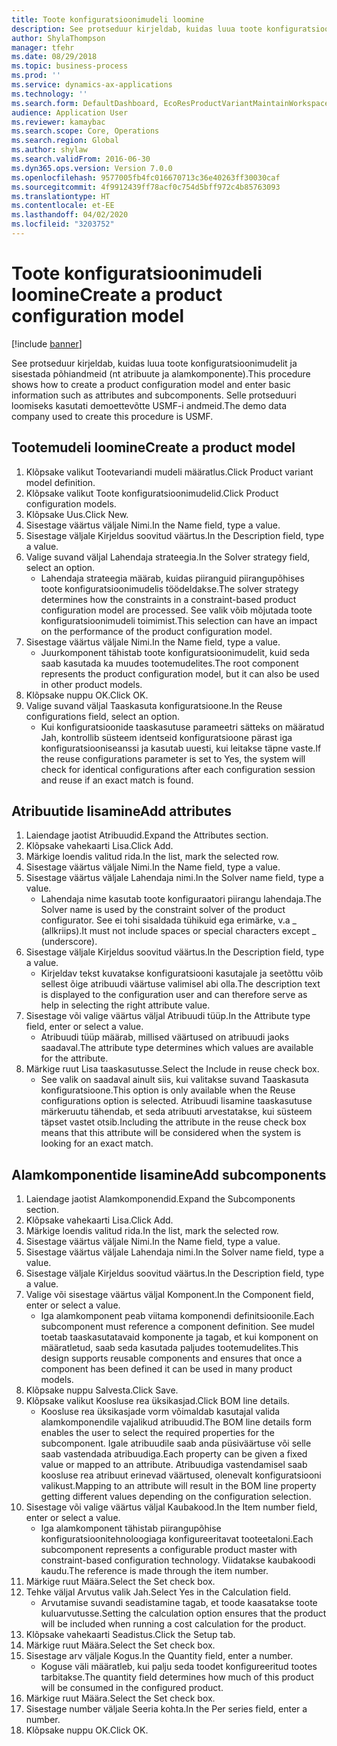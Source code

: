 ```yaml
---
title: Toote konfiguratsioonimudeli loomine
description: See protseduur kirjeldab, kuidas luua toote konfiguratsioonimudelit ja sisestada põhiandmeid (nt atribuute ja alamkomponente).
author: ShylaThompson
manager: tfehr
ms.date: 08/29/2018
ms.topic: business-process
ms.prod: ''
ms.service: dynamics-ax-applications
ms.technology: ''
ms.search.form: DefaultDashboard, EcoResProductVariantMaintainWorkspace, PCProductConfigurationModelListPage, PCCreateProductConfigurationModel, PCProductConfigurationModelDetails, PCBOMLineDetails
audience: Application User
ms.reviewer: kamaybac
ms.search.scope: Core, Operations
ms.search.region: Global
ms.author: shylaw
ms.search.validFrom: 2016-06-30
ms.dyn365.ops.version: Version 7.0.0
ms.openlocfilehash: 9577005fb4fc016670713c36e40263ff30030caf
ms.sourcegitcommit: 4f9912439ff78acf0c754d5bff972c4b85763093
ms.translationtype: HT
ms.contentlocale: et-EE
ms.lasthandoff: 04/02/2020
ms.locfileid: "3203752"
---
```

# <a name="create-a-product-configuration-model"></a><span data-ttu-id="a0563-103">Toote konfiguratsioonimudeli loomine</span><span class="sxs-lookup"><span data-stu-id="a0563-103">Create a product configuration model</span></span>

[!include [banner](../../includes/banner.md)]

<span data-ttu-id="a0563-104">See protseduur kirjeldab, kuidas luua toote konfiguratsioonimudelit ja sisestada põhiandmeid (nt atribuute ja alamkomponente).</span><span class="sxs-lookup"><span data-stu-id="a0563-104">This procedure shows how to create a product configuration model and enter basic information such as attributes and subcomponents.</span></span> <span data-ttu-id="a0563-105">Selle protseduuri loomiseks kasutati demoettevõtte USMF-i andmeid.</span><span class="sxs-lookup"><span data-stu-id="a0563-105">The demo data company used to create this procedure is USMF.</span></span>


## <a name="create-a-product-model"></a><span data-ttu-id="a0563-106">Tootemudeli loomine</span><span class="sxs-lookup"><span data-stu-id="a0563-106">Create a product model</span></span>
1. <span data-ttu-id="a0563-107">Klõpsake valikut Tootevariandi mudeli määratlus.</span><span class="sxs-lookup"><span data-stu-id="a0563-107">Click Product variant model definition.</span></span>
2. <span data-ttu-id="a0563-108">Klõpsake valikut Toote konfiguratsioonimudelid.</span><span class="sxs-lookup"><span data-stu-id="a0563-108">Click Product configuration models.</span></span>
3. <span data-ttu-id="a0563-109">Klõpsake Uus.</span><span class="sxs-lookup"><span data-stu-id="a0563-109">Click New.</span></span>
4. <span data-ttu-id="a0563-110">Sisestage väärtus väljale Nimi.</span><span class="sxs-lookup"><span data-stu-id="a0563-110">In the Name field, type a value.</span></span>
5. <span data-ttu-id="a0563-111">Sisestage väljale Kirjeldus soovitud väärtus.</span><span class="sxs-lookup"><span data-stu-id="a0563-111">In the Description field, type a value.</span></span>
6. <span data-ttu-id="a0563-112">Valige suvand väljal Lahendaja strateegia.</span><span class="sxs-lookup"><span data-stu-id="a0563-112">In the Solver strategy field, select an option.</span></span>
    * <span data-ttu-id="a0563-113">Lahendaja strateegia määrab, kuidas piiranguid piirangupõhises toote konfiguratsioonimudelis töödeldakse.</span><span class="sxs-lookup"><span data-stu-id="a0563-113">The solver strategy determines how the constraints in a constraint-based product configuration model are processed.</span></span> <span data-ttu-id="a0563-114">See valik võib mõjutada toote konfiguratsioonimudeli toimimist.</span><span class="sxs-lookup"><span data-stu-id="a0563-114">This selection can have an impact on the performance of the product configuration model.</span></span>  
7. <span data-ttu-id="a0563-115">Sisestage väärtus väljale Nimi.</span><span class="sxs-lookup"><span data-stu-id="a0563-115">In the Name field, type a value.</span></span>
    * <span data-ttu-id="a0563-116">Juurkomponent tähistab toote konfiguratsioonimudelit, kuid seda saab kasutada ka muudes tootemudelites.</span><span class="sxs-lookup"><span data-stu-id="a0563-116">The root component represents the product configuration model, but it can also be used in other product models.</span></span>  
8. <span data-ttu-id="a0563-117">Klõpsake nuppu OK.</span><span class="sxs-lookup"><span data-stu-id="a0563-117">Click OK.</span></span>
9. <span data-ttu-id="a0563-118">Valige suvand väljal Taaskasuta konfiguratsioone.</span><span class="sxs-lookup"><span data-stu-id="a0563-118">In the Reuse configurations field, select an option.</span></span>
    * <span data-ttu-id="a0563-119">Kui konfiguratsioonide taaskasutuse parameetri sätteks on määratud Jah, kontrollib süsteem identseid konfiguratsioone pärast iga konfiguratsiooniseanssi ja kasutab uuesti, kui leitakse täpne vaste.</span><span class="sxs-lookup"><span data-stu-id="a0563-119">If the reuse configurations parameter is set to Yes, the system will check for identical configurations after each configuration session and reuse if an exact match is found.</span></span>  

## <a name="add-attributes"></a><span data-ttu-id="a0563-120">Atribuutide lisamine</span><span class="sxs-lookup"><span data-stu-id="a0563-120">Add attributes</span></span>
1. <span data-ttu-id="a0563-121">Laiendage jaotist Atribuudid.</span><span class="sxs-lookup"><span data-stu-id="a0563-121">Expand the Attributes section.</span></span>
2. <span data-ttu-id="a0563-122">Klõpsake vahekaarti Lisa.</span><span class="sxs-lookup"><span data-stu-id="a0563-122">Click Add.</span></span>
3. <span data-ttu-id="a0563-123">Märkige loendis valitud rida.</span><span class="sxs-lookup"><span data-stu-id="a0563-123">In the list, mark the selected row.</span></span>
4. <span data-ttu-id="a0563-124">Sisestage väärtus väljale Nimi.</span><span class="sxs-lookup"><span data-stu-id="a0563-124">In the Name field, type a value.</span></span>
5. <span data-ttu-id="a0563-125">Sisestage väärtus väljale Lahendaja nimi.</span><span class="sxs-lookup"><span data-stu-id="a0563-125">In the Solver name field, type a value.</span></span>
    * <span data-ttu-id="a0563-126">Lahendaja nime kasutab toote konfiguraatori piirangu lahendaja.</span><span class="sxs-lookup"><span data-stu-id="a0563-126">The Solver name is used by the constraint solver of the product configurator.</span></span> <span data-ttu-id="a0563-127">See ei tohi sisaldada tühikuid ega erimärke, v.a _ (allkriips).</span><span class="sxs-lookup"><span data-stu-id="a0563-127">It must not include spaces or special characters except _ (underscore).</span></span>  
6. <span data-ttu-id="a0563-128">Sisestage väljale Kirjeldus soovitud väärtus.</span><span class="sxs-lookup"><span data-stu-id="a0563-128">In the Description field, type a value.</span></span>
    * <span data-ttu-id="a0563-129">Kirjeldav tekst kuvatakse konfiguratsiooni kasutajale ja seetõttu võib sellest õige atribuudi väärtuse valimisel abi olla.</span><span class="sxs-lookup"><span data-stu-id="a0563-129">The description text is displayed to the configuration user and can therefore serve as help in selecting the right attribute value.</span></span>  
7. <span data-ttu-id="a0563-130">Sisestage või valige väärtus väljal Atribuudi tüüp.</span><span class="sxs-lookup"><span data-stu-id="a0563-130">In the Attribute type field, enter or select a value.</span></span>
    * <span data-ttu-id="a0563-131">Atribuudi tüüp määrab, millised väärtused on atribuudi jaoks saadaval.</span><span class="sxs-lookup"><span data-stu-id="a0563-131">The attribute type determines which values are available for the attribute.</span></span>  
8. <span data-ttu-id="a0563-132">Märkige ruut Lisa taaskasutusse.</span><span class="sxs-lookup"><span data-stu-id="a0563-132">Select the Include in reuse check box.</span></span>
    * <span data-ttu-id="a0563-133">See valik on saadaval ainult siis, kui valitakse suvand Taaskasuta konfiguratsioone.</span><span class="sxs-lookup"><span data-stu-id="a0563-133">This option is only available when the Reuse configurations option is selected.</span></span> <span data-ttu-id="a0563-134">Atribuudi lisamine taaskasutuse märkeruutu tähendab, et seda atribuuti arvestatakse, kui süsteem täpset vastet otsib.</span><span class="sxs-lookup"><span data-stu-id="a0563-134">Including the attribute in the reuse check box means that this attribute will be considered when the system is looking for an exact match.</span></span>  

## <a name="add-subcomponents"></a><span data-ttu-id="a0563-135">Alamkomponentide lisamine</span><span class="sxs-lookup"><span data-stu-id="a0563-135">Add subcomponents</span></span>
1. <span data-ttu-id="a0563-136">Laiendage jaotist Alamkomponendid.</span><span class="sxs-lookup"><span data-stu-id="a0563-136">Expand the Subcomponents section.</span></span>
2. <span data-ttu-id="a0563-137">Klõpsake vahekaarti Lisa.</span><span class="sxs-lookup"><span data-stu-id="a0563-137">Click Add.</span></span>
3. <span data-ttu-id="a0563-138">Märkige loendis valitud rida.</span><span class="sxs-lookup"><span data-stu-id="a0563-138">In the list, mark the selected row.</span></span>
4. <span data-ttu-id="a0563-139">Sisestage väärtus väljale Nimi.</span><span class="sxs-lookup"><span data-stu-id="a0563-139">In the Name field, type a value.</span></span>
5. <span data-ttu-id="a0563-140">Sisestage väärtus väljale Lahendaja nimi.</span><span class="sxs-lookup"><span data-stu-id="a0563-140">In the Solver name field, type a value.</span></span>
6. <span data-ttu-id="a0563-141">Sisestage väljale Kirjeldus soovitud väärtus.</span><span class="sxs-lookup"><span data-stu-id="a0563-141">In the Description field, type a value.</span></span>
7. <span data-ttu-id="a0563-142">Valige või sisestage väärtus väljal Komponent.</span><span class="sxs-lookup"><span data-stu-id="a0563-142">In the Component field, enter or select a value.</span></span>
    * <span data-ttu-id="a0563-143">Iga alamkomponent peab viitama komponendi definitsioonile.</span><span class="sxs-lookup"><span data-stu-id="a0563-143">Each subcomponent must reference a component definition.</span></span> <span data-ttu-id="a0563-144">See mudel toetab taaskasutatavaid komponente ja tagab, et kui komponent on määratletud, saab seda kasutada paljudes tootemudelites.</span><span class="sxs-lookup"><span data-stu-id="a0563-144">This design supports reusable components and ensures that once a component has been defined it can be used in many product models.</span></span>  
8. <span data-ttu-id="a0563-145">Klõpsake nuppu Salvesta.</span><span class="sxs-lookup"><span data-stu-id="a0563-145">Click Save.</span></span>
9. <span data-ttu-id="a0563-146">Klõpsake valikut Koosluse rea üksikasjad.</span><span class="sxs-lookup"><span data-stu-id="a0563-146">Click BOM line details.</span></span>
    * <span data-ttu-id="a0563-147">Koosluse rea üksikasjade vorm võimaldab kasutajal valida alamkomponendile vajalikud atribuudid.</span><span class="sxs-lookup"><span data-stu-id="a0563-147">The BOM line details form enables the user to select the required properties for the subcomponent.</span></span> <span data-ttu-id="a0563-148">Igale atribuudile saab anda püsiväärtuse või selle saab vastendada atribuudiga.</span><span class="sxs-lookup"><span data-stu-id="a0563-148">Each property can be given a fixed value or mapped to an attribute.</span></span> <span data-ttu-id="a0563-149">Atribuudiga vastendamisel saab koosluse rea atribuut erinevad väärtused, olenevalt konfiguratsiooni valikust.</span><span class="sxs-lookup"><span data-stu-id="a0563-149">Mapping to an attribute will result in the BOM line property getting different values depending on the configuration selection.</span></span>  
10. <span data-ttu-id="a0563-150">Sisestage või valige väärtus väljal Kaubakood.</span><span class="sxs-lookup"><span data-stu-id="a0563-150">In the Item number field, enter or select a value.</span></span>
    * <span data-ttu-id="a0563-151">Iga alamkomponent tähistab piirangupõhise konfiguratsioonitehnoloogiaga konfigureeritavat tooteetaloni.</span><span class="sxs-lookup"><span data-stu-id="a0563-151">Each subcomponent represents a configurable product master with constraint-based configuration technology.</span></span> <span data-ttu-id="a0563-152">Viidatakse kaubakoodi kaudu.</span><span class="sxs-lookup"><span data-stu-id="a0563-152">The reference is made through the item number.</span></span>  
11. <span data-ttu-id="a0563-153">Märkige ruut Määra.</span><span class="sxs-lookup"><span data-stu-id="a0563-153">Select the Set check box.</span></span>
12. <span data-ttu-id="a0563-154">Tehke väljal Arvutus valik Jah.</span><span class="sxs-lookup"><span data-stu-id="a0563-154">Select Yes in the Calculation field.</span></span>
    * <span data-ttu-id="a0563-155">Arvutamise suvandi seadistamine tagab, et toode kaasatakse toote kuluarvutusse.</span><span class="sxs-lookup"><span data-stu-id="a0563-155">Setting the calculation option ensures that the product will be included when running a cost calculation for the product.</span></span>  
13. <span data-ttu-id="a0563-156">Klõpsake vahekaarti Seadistus.</span><span class="sxs-lookup"><span data-stu-id="a0563-156">Click the Setup tab.</span></span>
14. <span data-ttu-id="a0563-157">Märkige ruut Määra.</span><span class="sxs-lookup"><span data-stu-id="a0563-157">Select the Set check box.</span></span>
15. <span data-ttu-id="a0563-158">Sisestage arv väljale Kogus.</span><span class="sxs-lookup"><span data-stu-id="a0563-158">In the Quantity field, enter a number.</span></span>
    * <span data-ttu-id="a0563-159">Koguse väli määratleb, kui palju seda toodet konfigureeritud tootes tarbitakse.</span><span class="sxs-lookup"><span data-stu-id="a0563-159">The quantity field determines how much of this product will be consumed in the configured product.</span></span>  
16. <span data-ttu-id="a0563-160">Märkige ruut Määra.</span><span class="sxs-lookup"><span data-stu-id="a0563-160">Select the Set check box.</span></span>
17. <span data-ttu-id="a0563-161">Sisestage number väljale Seeria kohta.</span><span class="sxs-lookup"><span data-stu-id="a0563-161">In the Per series field, enter a number.</span></span>
18. <span data-ttu-id="a0563-162">Klõpsake nuppu OK.</span><span class="sxs-lookup"><span data-stu-id="a0563-162">Click OK.</span></span>

